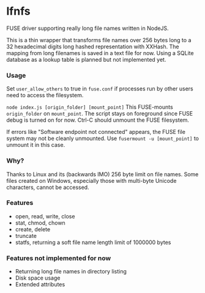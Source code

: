 # lfnfs
FUSE driver supporting really long file names written in NodeJS.

This is a thin wrapper that transforms file names over 256 bytes long to a 32 hexadecimal digits long hashed representation with XXHash. 
The mapping from long filenames is saved in a text file for now. Using a SQLite database as a lookup table is planned but not implemented yet.

### Usage
Set `user_allow_others` to true in `fuse.conf` if processes run by other users need to access the filesystem.

`node index.js [origin_folder] [mount_point]`
This FUSE-mounts `origin_folder` on `mount_point`. The script stays on foreground since FUSE debug is turned on for now. Ctrl-C should unmount the FUSE filesystem.

If errors like "Software endpoint not connected" appears, the FUSE file system may not be cleanly unmounted. Use `fusermount -u [mount_point]` to unmount it in this case.

### Why?
Thanks to Linux and its (backwards IMO) 256 byte limit on file names. Some files created on Windows, especially those with multi-byte Unicode characters, cannot be accessed. 

### Features
* open, read, write, close
* stat, chmod, chown
* create, delete
* truncate
* statfs, returning a soft file name length limit of 1000000 bytes

### Features not implemented for now
* Returning long file names in directory listing
* Disk space usage
* Extended attributes
